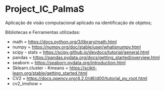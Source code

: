 # Project_IC_PalmaS
Aplicação de visão computacional aplicado na identificação de objetos;

Bibliotecas e Ferramentas utilizadas:
*   math = https://docs.python.org/3/library/math.html
*   numpy = https://numpy.org/doc/stable/user/whatisnumpy.html
*   scipy - stats = https://scipy.github.io/devdocs/tutorial/general.html
*   pandas = https://pandas.pydata.org/docs/getting_started/overview.html
*   seaborn = https://seaborn.pydata.org/introduction.html
*   Sklearn.cluster - Kmeans = https://scikit-learn.org/stable/getting_started.html
*   CV2 = https://docs.opencv.org/4.2.0/d6/d00/tutorial_py_root.html
*   cv2_imshow =
